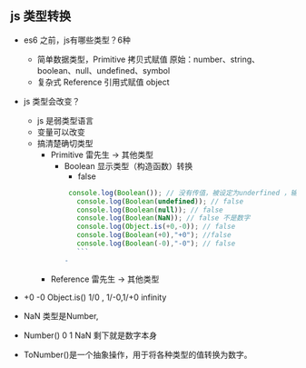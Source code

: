 ## js 类型转换

- es6 之前，js有哪些类型？6种
  - 简单数据类型，Primitive 拷贝式赋值
    原始：number、string、boolean、null、undefined、symbol
  - 复杂式 Reference 引用式赋值
    object
- js 类型会改变？
  - js 是弱类型语言
  - 变量可以改变
  - 搞清楚确切类型 
    - Primitive 雷先生 -> 其他类型
      - Boolean 显示类型（构造函数）转换
        - false 
         ```js
          console.log(Boolean()); // 没有传值，被设定为underfined ，输出false
            console.log(Boolean(undefined)); // false
            console.log(Boolean(null)); // false
            console.log(Boolean(NaN)); // false 不是数字
            console.log(Object.is(+0,-0)); // false
            console.log(Boolean(+0),"+0"); //false
            console.log(Boolean(-0),"-0"); // false
            ```
        - 
    - Reference 雷先生 -> 其他类型
  
- +0 -0
  Object.is()
  1/0 , 1/-0,1/+0 infinity
- NaN 
  类型是Number,

- Number()
  0 1 NaN 剩下就是数字本身
- ToNumber()是一个抽象操作，用于将各种类型的值转换为数字。